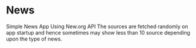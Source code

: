 # News
Simple News App Using New.org API
The sources are fetched randomly on app startup and hence sometimes may show less than 10 source depending upon the type of news.
